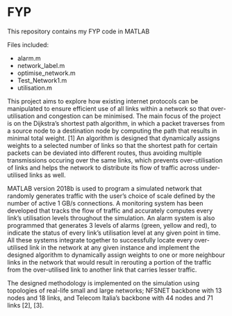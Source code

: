 # FYP
This repository contains my FYP code in MATLAB 

Files included:
- alarm.m
- network_label.m
- optimise_network.m
- Test_Network1.m
- utilisation.m

This project aims to explore how existing internet protocols can be manipulated to ensure efficient use of all links within a network so that over-utilisation and congestion can be minimised. The main focus of the project is on the Dijkstra’s shortest path algorithm, in which a packet traverses from a source node to a destination node by computing the path that results in minimal total weight. [1] An algorithm is designed that dynamically assigns weights to a selected number of links so that the shortest path for certain packets can be deviated into different routes, thus avoiding multiple transmissions occuring over the same links, which prevents over-utilisation of links and helps the network to distribute its flow of traffic across under-utilised links as well. 

MATLAB version 2018b is used to program a simulated network that randomly generates traffic with the user’s choice of scale defined by the number of active 1 GB/s connections. A monitoring system has been developed that tracks the flow of traffic and accurately computes every link’s utilisation levels throughout the simulation. An alarm system is also programmed that generates 3 levels of alarms (green, yellow and red), to indicate the status of every link’s utilisation level at any given point in time. All these systems integrate together to successfully locate every over-utilised link in the network at any given instance and implement the designed algorithm to dynamically assign weights to one or more neighbour links in the network that would result in rerouting a portion of the traffic from the over-utilised link to another link that carries lesser traffic.

The designed methodology is implemented on the simulation using topologies of real-life small and large networks; NFSNET backbone with 13 nodes and 18 links, and Telecom Italia’s backbone with 44 nodes and 71 links [2], [3]. 
